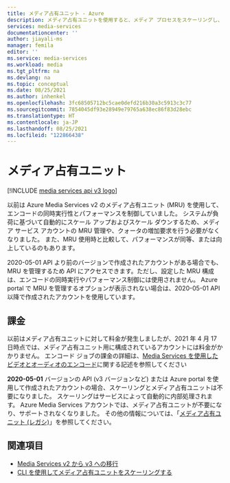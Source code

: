 ```yaml
---
title: メディア占有ユニット - Azure
description: メディア占有ユニットを使用すると、メディア プロセスをスケーリングし、メディア処理タスクの速度を決定することができます。
services: media-services
documentationcenter: ''
author: jiayali-ms
manager: femila
editor: ''
ms.service: media-services
ms.workload: media
ms.tgt_pltfrm: na
ms.devlang: na
ms.topic: conceptual
ms.date: 08/25/2021
ms.author: inhenkel
ms.openlocfilehash: 3fc68505712bc5cae0defd216b30a3c5913c3c77
ms.sourcegitcommit: 7854045df93e28949e79765a638ec86f83d28ebc
ms.translationtype: HT
ms.contentlocale: ja-JP
ms.lasthandoff: 08/25/2021
ms.locfileid: "122866438"
---
```

# <a name="media-reserved-units"></a>メディア占有ユニット

[!INCLUDE [media services api v3 logo](./includes/v3-hr.md)]

以前は Azure Media Services v2 のメディア占有ユニット (MRU) を使用して、エンコードの同時実行性とパフォーマンスを制御していました。 システムが負荷に基づいて自動的にスケール アップおよびスケール ダウンするため、メディア サービス アカウントの MRU 管理や、クォータの増加要求を行う必要がなくなりました。 また、MRU 使用時と比較して、パフォーマンスが同等、または向上しているのもあります。 

2020-05-01 API より前のバージョンで作成されたアカウントがある場合でも、MRU を管理するため API にアクセスできます。ただし、設定した MRU 構成は、エンコードの同時実行やパフォーマンス制御には使用されません。 Azure portal で MRU を管理するオプションが表示されない場合は、2020-05-01 API 以降で作成されたアカウントを使用しています。 

## <a name="billing"></a>課金

以前はメディア占有ユニットに対して料金が発生しましたが、2021 年 4 月 17 日時点では、メディア占有ユニット用に構成されているアカウントには料金がかかりません。 エンコード ジョブの課金の詳細は、[Media Services を使用したビデオとオーディオのエンコード](encoding-concept.md)に関する記述を参照してください

**2020-05-01** バージョンの API (v3 バージョンなど) または Azure portal を使用して作成されたアカウントの場合、スケーリングとメディア占有ユニットは不要になりました。 スケーリングはサービスによって自動的に内部処理されます。 Azure Media Services アカウントでは、メディア占有ユニットが不要になり、サポートされなくなりました。 その他の情報については、「[メディア占有ユニット (レガシ)](concept-media-reserved-units.md)」を参照してください。

## <a name="see-also"></a>関連項目

* [Media Services v2 から v3 への移行](migrate-v-2-v-3-migration-introduction.md)
* [CLI を使用してメディア占有ユニットをスケーリングする](media-reserved-units-cli-how-to.md)
